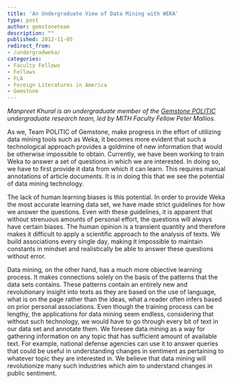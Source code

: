 ```yaml
---
title: 'An Undergraduate View of Data Mining with WEKA'
type: post
author: gemstoneteam
description: ""
published: 2012-11-05
redirect_from: 
- /undergradweka/
categories:
- Faculty Fellows
- Fellows
- FLA
- Foreign Literatures in America
- Gemstone
---
```

_Manpreet Khural is an undergraduate member of the [Gemstone POLITIC](http://web.archive.org/web/20131220230110/http://teams.gemstone.umd.edu/classof2014/politic/) undergraduate research team, led by MITH Faculty Fellow Peter Mallios._

As we, Team POLITIC of Gemstone, make progress in the effort of utilizing data mining tools such as Weka, it becomes more evident that such a technological approach provides a goldmine of new information that would be otherwise impossible to obtain. Currently, we have been working to train Weka to answer a set of questions in which we are interested. In doing so, we have to first provide it data from which it can learn. This requires manual annotations of article documents. It is in doing this that we see the potential of data mining technology.

The lack of human learning biases is this potential. In order to provide Weka the most accurate learning data set, we have made strict guidelines for how we answer the questions. Even with these guidelines, it is apparent that without strenuous amounts of personal effort, the questions will always have certain biases. The human opinion is a transient quantity and therefore makes it difficult to apply a scientific approach to the analysis of texts. We build associations every single day, making it impossible to maintain constants in mindset and realistically be able to answer these questions without error.

Data mining, on the other hand, has a much more objective learning process. It makes connections solely on the basis of the patterns that the data sets contains. These patterns contain an entirely new and revolutionary insight into texts as they are based on the use of language, what is on the page rather than the ideas, what a reader often infers based on prior personal associations. Even though the training process can be lengthy, the applications for data mining seem endless, considering that without such technology, we would have to go through every bit of text in our data set and annotate them. We foresee data mining as a way for gathering information on any topic that has sufficient amount of available text. For example, national defense agencies can use it to answer queries that could be useful in understanding changes in sentiment as pertaining to whatever topic they are interested in. We believe that data mining will revolutionize many such industries which aim to understand changes in public sentiment.

